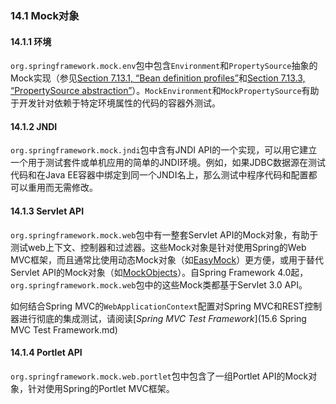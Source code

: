 ### 14.1 Mock对象

#### 14.1.1 环境

`org.springframework.mock.env`包中包含`Environment`和`PropertySource`抽象的Mock实现（参见[Section 7.13.1, “Bean definition profiles”](../III.Core_Technologies/7.13.1.Bean_definition_profiles.md)和[Section 7.13.3, “PropertySource abstraction”](../III.Core_Technologies/7.13.3PropertySource_abstraction.md)）。`MockEnvironment`和`MockPropertySource`有助于开发针对依赖于特定环境属性的代码的容器外测试。

#### 14.1.2 JNDI

`org.springframework.mock.jndi`包中含有JNDI API的一个实现，可以用它建立一个用于测试套件或单机应用的简单的JNDI环境。例如，如果JDBC数据源在测试代码和在Java EE容器中绑定到同一个JNDI名上，那么测试中程序代码和配置都可以重用而无需修改。

#### 14.1.3 Servlet API

`org.springframework.mock.web`包中有一整套Servlet API的Mock对象，有助于测试web上下文、控制器和过滤器。这些Mock对象是针对使用Spring的Web MVC框架，而且通常比使用动态Mock对象（如[EasyMock](http://www.easymock.org/)）更方便，或用于替代Servlet API的Mock对象（如[MockObjects](http://www.mockobjects.com/)）。自Spring Framework 4.0起，`org.springframework.mock.web`包中的这些Mock类都基于Servlet 3.0 API。

如何结合Spring MVC的`WebApplicationContext`配置对Spring MVC和REST控制器进行彻底的集成测试，请阅读[*Spring MVC Test Framework*](15.6 Spring MVC Test Framework.md)

#### 14.1.4 Portlet API

`org.springframework.mock.web.portlet`包中包含了一组Portlet API的Mock对象，针对使用Spring的Portlet MVC框架。
